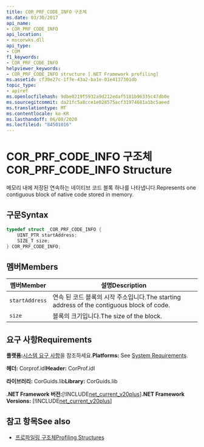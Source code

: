 ```yaml
---
title: COR_PRF_CODE_INFO 구조체
ms.date: 03/30/2017
api_name:
- COR_PRF_CODE_INFO
api_location:
- mscorwks.dll
api_type:
- COM
f1_keywords:
- COR_PRF_CODE_INFO
helpviewer_keywords:
- COR_PRF_CODE_INFO structure [.NET Framework profiling]
ms.assetid: cf30e27c-1f7e-43a2-ba1e-01e4137301db
topic_type:
- apiref
ms.openlocfilehash: 9dbe0219f5932a9d212edaf5181b96335c47db0e
ms.sourcegitcommit: da21fc5a8cce1e028575acf31974681a1bc5aeed
ms.translationtype: MT
ms.contentlocale: ko-KR
ms.lasthandoff: 06/08/2020
ms.locfileid: "84501016"
---
```

# <a name="cor_prf_code_info-structure"></a><span data-ttu-id="b5dd4-102">COR_PRF_CODE_INFO 구조체</span><span class="sxs-lookup"><span data-stu-id="b5dd4-102">COR_PRF_CODE_INFO Structure</span></span>
<span data-ttu-id="b5dd4-103">메모리 내에 저장된 연속하는 네이티브 코드 블록 하나를 나타냅니다.</span><span class="sxs-lookup"><span data-stu-id="b5dd4-103">Represents one contiguous block of native code stored in memory.</span></span>  
  
## <a name="syntax"></a><span data-ttu-id="b5dd4-104">구문</span><span class="sxs-lookup"><span data-stu-id="b5dd4-104">Syntax</span></span>  
  
```cpp  
typedef struct _COR_PRF_CODE_INFO {  
    UINT_PTR startAddress;  
    SIZE_T size;  
} COR_PRF_CODE_INFO;  
```  
  
## <a name="members"></a><span data-ttu-id="b5dd4-105">멤버</span><span class="sxs-lookup"><span data-stu-id="b5dd4-105">Members</span></span>  
  
|<span data-ttu-id="b5dd4-106">멤버</span><span class="sxs-lookup"><span data-stu-id="b5dd4-106">Member</span></span>|<span data-ttu-id="b5dd4-107">설명</span><span class="sxs-lookup"><span data-stu-id="b5dd4-107">Description</span></span>|  
|------------|-----------------|  
|`startAddress`|<span data-ttu-id="b5dd4-108">연속 된 코드 블록의 시작 주소입니다.</span><span class="sxs-lookup"><span data-stu-id="b5dd4-108">The starting address of the contiguous block of code.</span></span>|  
|`size`|<span data-ttu-id="b5dd4-109">블록의 크기입니다.</span><span class="sxs-lookup"><span data-stu-id="b5dd4-109">The size of the block.</span></span>|  
  
## <a name="requirements"></a><span data-ttu-id="b5dd4-110">요구 사항</span><span class="sxs-lookup"><span data-stu-id="b5dd4-110">Requirements</span></span>  
 <span data-ttu-id="b5dd4-111">**플랫폼:**[시스템 요구 사항](../../get-started/system-requirements.md)을 참조하세요.</span><span class="sxs-lookup"><span data-stu-id="b5dd4-111">**Platforms:** See [System Requirements](../../get-started/system-requirements.md).</span></span>  
  
 <span data-ttu-id="b5dd4-112">**헤더:** Corprof.idl</span><span class="sxs-lookup"><span data-stu-id="b5dd4-112">**Header:** CorProf.idl</span></span>  
  
 <span data-ttu-id="b5dd4-113">**라이브러리:** CorGuids.lib</span><span class="sxs-lookup"><span data-stu-id="b5dd4-113">**Library:** CorGuids.lib</span></span>  
  
 <span data-ttu-id="b5dd4-114">**.NET Framework 버전:**[!INCLUDE[net_current_v20plus](../../../../includes/net-current-v20plus-md.md)]</span><span class="sxs-lookup"><span data-stu-id="b5dd4-114">**.NET Framework Versions:** [!INCLUDE[net_current_v20plus](../../../../includes/net-current-v20plus-md.md)]</span></span>  
  
## <a name="see-also"></a><span data-ttu-id="b5dd4-115">참고 항목</span><span class="sxs-lookup"><span data-stu-id="b5dd4-115">See also</span></span>

- [<span data-ttu-id="b5dd4-116">프로파일링 구조체</span><span class="sxs-lookup"><span data-stu-id="b5dd4-116">Profiling Structures</span></span>](profiling-structures.md)
